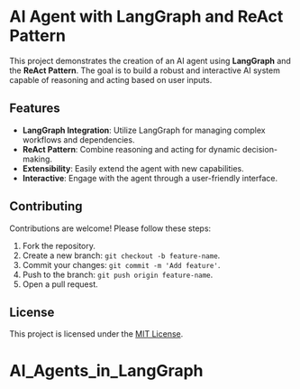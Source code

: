 # AI Agent with LangGraph and ReAct Pattern

This project demonstrates the creation of an AI agent using **LangGraph** and the **ReAct Pattern**. The goal is to build a robust and interactive AI system capable of reasoning and acting based on user inputs.

## Features

- **LangGraph Integration**: Utilize LangGraph for managing complex workflows and dependencies.
- **ReAct Pattern**: Combine reasoning and acting for dynamic decision-making.
- **Extensibility**: Easily extend the agent with new capabilities.
- **Interactive**: Engage with the agent through a user-friendly interface.

## Contributing

Contributions are welcome! Please follow these steps:

1. Fork the repository.
2. Create a new branch: `git checkout -b feature-name`.
3. Commit your changes: `git commit -m 'Add feature'`.
4. Push to the branch: `git push origin feature-name`.
5. Open a pull request.

## License

This project is licensed under the [MIT License](LICENSE).

# AI_Agents_in_LangGraph
